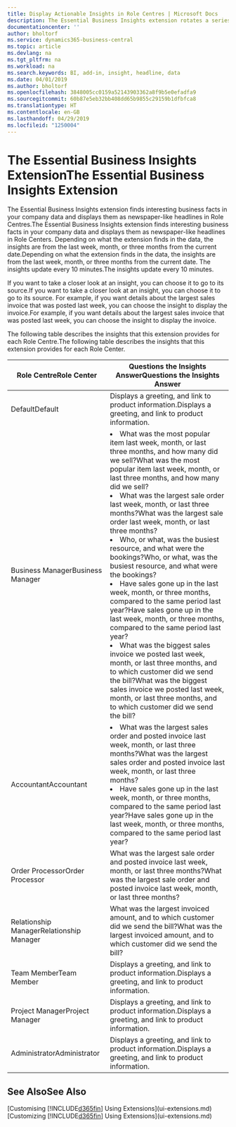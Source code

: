 ```yaml
---
title: Display Actionable Insights in Role Centres | Microsoft Docs
description: The Essential Business Insights extension rotates a series of business insights on Role Centres.
documentationcenter: ''
author: bholtorf
ms.service: dynamics365-business-central
ms.topic: article
ms.devlang: na
ms.tgt_pltfrm: na
ms.workload: na
ms.search.keywords: BI, add-in, insight, headline, data
ms.date: 04/01/2019
ms.author: bholtorf
ms.openlocfilehash: 3848005cc0159a52143903362a8f9b5e0efadfa9
ms.sourcegitcommit: 60b87e5eb32bb408dd65b9855c29159b1dfbfca8
ms.translationtype: HT
ms.contentlocale: en-GB
ms.lasthandoff: 04/29/2019
ms.locfileid: "1250004"
---
```

# <a name="the-essential-business-insights-extension"></a><span data-ttu-id="96843-103">The Essential Business Insights Extension</span><span class="sxs-lookup"><span data-stu-id="96843-103">The Essential Business Insights Extension</span></span>
<span data-ttu-id="96843-104">The Essential Business Insights extension finds interesting business facts in your company data and displays them as newspaper-like headlines in Role Centres.</span><span class="sxs-lookup"><span data-stu-id="96843-104">The Essential Business Insights extension finds interesting business facts in your company data and displays them as newspaper-like headlines in Role Centers.</span></span> <span data-ttu-id="96843-105">Depending on what the extension finds in the data, the insights are from the last week, month, or three months from the current date.</span><span class="sxs-lookup"><span data-stu-id="96843-105">Depending on what the extension finds in the data, the insights are from the last week, month, or three months from the current date.</span></span> <span data-ttu-id="96843-106">The insights update every 10 minutes.</span><span class="sxs-lookup"><span data-stu-id="96843-106">The insights update every 10 minutes.</span></span>  

<span data-ttu-id="96843-107">If you want to take a closer look at an insight, you can choose it to go to its source.</span><span class="sxs-lookup"><span data-stu-id="96843-107">If you want to take a closer look at an insight, you can choose it to go to its source.</span></span> <span data-ttu-id="96843-108">For example, if you want details about the largest sales invoice that was posted last week, you can choose the insight to display the invoice.</span><span class="sxs-lookup"><span data-stu-id="96843-108">For example, if you want details about the largest sales invoice that was posted last week, you can choose the insight to display the invoice.</span></span>

<span data-ttu-id="96843-109">The following table describes the insights that this extension provides for each Role Centre.</span><span class="sxs-lookup"><span data-stu-id="96843-109">The following table describes the insights that this extension provides for each Role Center.</span></span>

|<span data-ttu-id="96843-110">Role Centre</span><span class="sxs-lookup"><span data-stu-id="96843-110">Role Center</span></span>|<span data-ttu-id="96843-111">Questions the Insights Answer</span><span class="sxs-lookup"><span data-stu-id="96843-111">Questions the Insights Answer</span></span>|
|----|-----|
|<span data-ttu-id="96843-112">Default</span><span class="sxs-lookup"><span data-stu-id="96843-112">Default</span></span>|<span data-ttu-id="96843-113">Displays a greeting, and link to product information.</span><span class="sxs-lookup"><span data-stu-id="96843-113">Displays a greeting, and link to product information.</span></span>|
|<span data-ttu-id="96843-114">Business Manager</span><span class="sxs-lookup"><span data-stu-id="96843-114">Business Manager</span></span>|<li> <span data-ttu-id="96843-115">What was the most popular item last week, month, or last three months, and how many did we sell?</span><span class="sxs-lookup"><span data-stu-id="96843-115">What was the most popular item last week, month, or last three months, and how many did we sell?</span></span><br><li> <span data-ttu-id="96843-116">What was the largest sale order last week, month, or last three months?</span><span class="sxs-lookup"><span data-stu-id="96843-116">What was the largest sale order last week, month, or last three months?</span></span><br><li> <span data-ttu-id="96843-117">Who, or what, was the busiest resource, and what were the bookings?</span><span class="sxs-lookup"><span data-stu-id="96843-117">Who, or what, was the busiest resource, and what were the bookings?</span></span><br><li> <span data-ttu-id="96843-118">Have sales gone up in the last week, month, or three months, compared to the same period last year?</span><span class="sxs-lookup"><span data-stu-id="96843-118">Have sales gone up in the last week, month, or three months, compared to the same period last year?</span></span><br><li> <span data-ttu-id="96843-119">What was the biggest sales invoice we posted last week, month, or last three months, and to which customer did we send the bill?</span><span class="sxs-lookup"><span data-stu-id="96843-119">What was the biggest sales invoice we posted last week, month, or last three months, and to which customer did we send the bill?</span></span></li> |
|<span data-ttu-id="96843-120">Accountant</span><span class="sxs-lookup"><span data-stu-id="96843-120">Accountant</span></span>|<li> <span data-ttu-id="96843-121">What was the largest sales order and posted invoice last week, month, or last three months?</span><span class="sxs-lookup"><span data-stu-id="96843-121">What was the largest sales order and posted invoice last week, month, or last three months?</span></span><br><li> <span data-ttu-id="96843-122">Have sales gone up in the last week, month, or three months, compared to the same period last year?</span><span class="sxs-lookup"><span data-stu-id="96843-122">Have sales gone up in the last week, month, or three months, compared to the same period last year?</span></span> |
|<span data-ttu-id="96843-123">Order Processor</span><span class="sxs-lookup"><span data-stu-id="96843-123">Order Processor</span></span>| <span data-ttu-id="96843-124">What was the largest sale order and posted invoice last week, month, or last three months?</span><span class="sxs-lookup"><span data-stu-id="96843-124">What was the largest sale order and posted invoice last week, month, or last three months?</span></span>|
|<span data-ttu-id="96843-125">Relationship Manager</span><span class="sxs-lookup"><span data-stu-id="96843-125">Relationship Manager</span></span>| <span data-ttu-id="96843-126">What was the largest invoiced amount, and to which customer did we send the bill?</span><span class="sxs-lookup"><span data-stu-id="96843-126">What was the largest invoiced amount, and to which customer did we send the bill?</span></span>|
|<span data-ttu-id="96843-127">Team Member</span><span class="sxs-lookup"><span data-stu-id="96843-127">Team Member</span></span>| <span data-ttu-id="96843-128">Displays a greeting, and link to product information.</span><span class="sxs-lookup"><span data-stu-id="96843-128">Displays a greeting, and link to product information.</span></span>|
|<span data-ttu-id="96843-129">Project Manager</span><span class="sxs-lookup"><span data-stu-id="96843-129">Project Manager</span></span>| <span data-ttu-id="96843-130">Displays a greeting, and link to product information.</span><span class="sxs-lookup"><span data-stu-id="96843-130">Displays a greeting, and link to product information.</span></span>|
|<span data-ttu-id="96843-131">Administrator</span><span class="sxs-lookup"><span data-stu-id="96843-131">Administrator</span></span>| <span data-ttu-id="96843-132">Displays a greeting, and link to product information.</span><span class="sxs-lookup"><span data-stu-id="96843-132">Displays a greeting, and link to product information.</span></span>|

## <a name="see-also"></a><span data-ttu-id="96843-133">See Also</span><span class="sxs-lookup"><span data-stu-id="96843-133">See Also</span></span>
<span data-ttu-id="96843-134">[Customising [!INCLUDE[d365fin](includes/d365fin_md.md)] Using Extensions](ui-extensions.md)</span><span class="sxs-lookup"><span data-stu-id="96843-134">[Customizing [!INCLUDE[d365fin](includes/d365fin_md.md)] Using Extensions](ui-extensions.md)</span></span>
